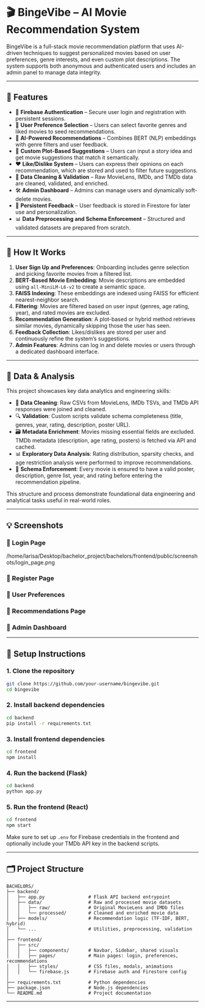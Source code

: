 # 🎬 BingeVibe – AI Movie Recommendation System

BingeVibe is a full-stack movie recommendation platform that uses AI-driven techniques to suggest personalized movies based on user preferences, genre interests, and even custom plot descriptions. The system supports both anonymous and authenticated users and includes an admin panel to manage data integrity.

---

## 🚀 Features

- 🔐 **Firebase Authentication** – Secure user login and registration with persistent sessions.
- 🎯 **User Preference Selection** – Users can select favorite genres and liked movies to seed recommendations.
- 🧠 **AI-Powered Recommendations** – Combines BERT (NLP) embeddings with genre filters and user feedback.
- 💬 **Custom Plot-Based Suggestions** – Users can input a story idea and get movie suggestions that match it semantically.
- ❤️ **Like/Dislike System** – Users can express their opinions on each recommendation, which are stored and used to filter future suggestions.
- 🧼 **Data Cleaning & Validation** – Raw MovieLens, IMDb, and TMDb data are cleaned, validated, and enriched.
- 🛠 **Admin Dashboard** – Admins can manage users and dynamically soft-delete movies.
- 💾 **Persistent Feedback** – User feedback is stored in Firestore for later use and personalization.
- 📊 **Data Preprocessing and Schema Enforcement** – Structured and validated datasets are prepared from scratch.

---

## 🧠 How It Works

1. **User Sign Up and Preferences**: Onboarding includes genre selection and picking favorite movies from a filtered list.
2. **BERT-Based Movie Embedding**: Movie descriptions are embedded using `all-MiniLM-L6-v2` to create a semantic space.
3. **FAISS Indexing**: These embeddings are indexed using FAISS for efficient nearest-neighbor search.
4. **Filtering**: Movies are filtered based on user input (genres, age rating, year), and rated movies are excluded.
5. **Recommendation Generation**: A plot-based or hybrid method retrieves similar movies, dynamically skipping those the user has seen.
6. **Feedback Collection**: Likes/dislikes are stored per user and continuously refine the system’s suggestions.
7. **Admin Features**: Admins can log in and delete movies or users through a dedicated dashboard interface.

---

## 🧪 Data & Analysis

This project showcases key data analytics and engineering skills:

- 🧹 **Data Cleaning**: Raw CSVs from MovieLens, IMDb TSVs, and TMDb API responses were joined and cleaned.
- 🔍 **Validation**: Custom scripts validate schema completeness (title, genres, year, rating, description, poster URL).
- 🗃 **Metadata Enrichment**: Movies missing essential fields are excluded. TMDb metadata (description, age rating, posters) is fetched via API and cached.
- 📊 **Exploratory Data Analysis**: Rating distribution, sparsity checks, and age restriction analysis were performed to improve recommendations.
- 🧾 **Schema Enforcement**: Every movie is ensured to have a valid poster, description, genre list, year, and rating before entering the recommendation pipeline.

This structure and process demonstrate foundational data engineering and analytical tasks useful in real-world roles.

---

## 💡 Screenshots

### 🔹 Login Page
/home/larisa/Desktop/bachelor_project/bachelors/frontend/public/screenshots/login_page.png
### 🔹 Register Page

### 🔹 User Preferences

### 🔹 Recommendations Page

### 🔹 Admin Dashboard


---

## 🔧 Setup Instructions

### 1. Clone the repository
```bash
git clone https://github.com/your-username/bingevibe.git
cd bingevibe
```

### 2. Install backend dependencies
```bash
cd backend
pip install -r requirements.txt
```

### 3. Install frontend dependencies
```bash
cd frontend
npm install
```

### 4. Run the backend (Flask)
```bash
cd backend
python app.py
```

### 5. Run the frontend (React)
```bash
cd frontend
npm start
```

Make sure to set up `.env` for Firebase credentials in the frontend and optionally include your TMDb API key in the backend scripts.

---

## 🗂 Project Structure

```
BACHELORS/
├── backend/
│   ├── app.py                # Flask API backend entrypoint
│   ├── data/                 # Raw and processed movie datasets
│   │   ├── raw/              # Original MovieLens and IMDb files
│   │   └── processed/        # Cleaned and enriched movie data
│   ├── models/               # Recommendation logic (TF-IDF, BERT, hybrid)
│   └── ...                   # Utilities, preprocessing, validation
│
├── frontend/
│   ├── src/
│   │   ├── components/       # Navbar, Sidebar, shared visuals
│   │   ├── pages/            # Main pages: login, preferences, recommendations
│   │   ├── styles/           # CSS files, modals, animations
│   │   └── firebase.js       # Firebase auth and Firestore config
│
├── requirements.txt          # Python dependencies
├── package.json              # Node.js dependencies
└── README.md                 # Project documentation
```

---
